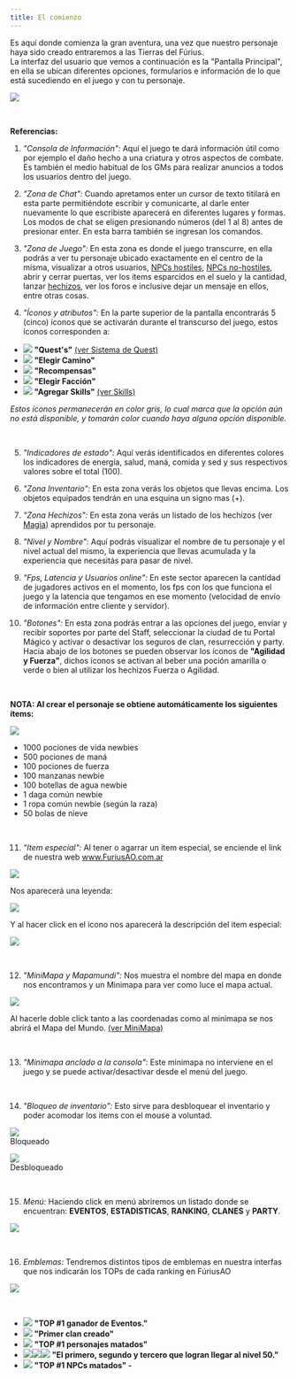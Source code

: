 ```yaml
---
title: El comienzo
---
```


Es aquí donde comienza la gran aventura, una vez que nuestro personaje haya sido creado entraremos a las Tierras del Fúrius.  
La interfaz del usuario que vemos a continuación es la "Pantalla Principal", en ella se ubican diferentes opciones, formularios e información de lo que está sucediendo en el juego y con tu personaje.

  

![](images/comienzo/inter2023.png)

<br />

**Referencias:**  
  
1. _"Consola de Información":_ Aquí el juego te dará información útil como por ejemplo el daño hecho a una criatura y otros aspectos de combate. Es también el medio habitual de los GMs para realizar anuncios a todos los usuarios dentro del juego.  

2. _"Zona de Chat":_ Cuando apretamos enter un cursor de texto titilará en esta parte permitiéndote escribir y comunicarte, al darle enter nuevamente lo que escribiste aparecerá en diferentes lugares y formas. Los modos de chat se eligen presionando números (del 1 al 8) antes de presionar enter. En esta barra también se ingresan los comandos.

3. _"Zona de Juego":_ En esta zona es donde el juego transcurre, en ella podrás a ver tu personaje ubicado exactamente en el centro de la misma, visualizar a otros usuarios, [NPCs hostiles](/npcs_hostiles), [NPCs no-hostiles](/npcs_no_hostiles), abrir y cerrar puertas, ver los ítems esparcidos en el suelo y la cantidad, lanzar [hechizos](/magia), ver los foros e inclusive dejar un mensaje en ellos, entre otras cosas.  

4. _"Íconos y atributos":_ En la parte superior de la pantalla encontrarás 5 (cinco) íconos que se activarán durante el transcurso del juego, estos íconos corresponden a:  

- ![](images/luchador/Indicadores/1.jpg) **"Quest's"** [(ver Sistema de Quest)](/quests)  
- ![](images/luchador/Indicadores/4.jpg) **"Elegir Camino"**  
- ![](images/luchador/Indicadores/2.jpg) **"Recompensas"**  
- ![](images/luchador/Indicadores/3.jpg) **"Elegir Facción"**  
- ![](images/luchador/Indicadores/5.jpg) **"Agregar Skills"** [(ver Skills)](/skills)  

_Estos íconos permanecerán en color gris, lo cual marca que la opción aún no está disponible, y tomarán color cuando haya alguna opción disponible._

<br />

5. _"Indicadores de estado":_ Aquí verás identificados en diferentes colores los indicadores de energía, salud, maná, comida y sed y sus respectivos valores sobre el total (100).  

6. _"Zona Inventario":_ En esta zona verás los objetos que llevas encima. Los objetos equipados tendrán en una esquina un signo mas (+).  

7. _"Zona Hechizos":_ En esta zona verás un listado de los hechizos (ver [Magia](/magia)) aprendidos por tu personaje.  

8. _"Nivel y Nombre":_ Aquí podrás visualizar el nombre de tu personaje y el nivel actual del mismo, la experiencia que llevas acumulada y la experiencia que necesitás para pasar de nivel.  

9. _"Fps, Latencia y Usuarios online":_ En este sector aparecen la cantidad de jugadores activos en el momento, los fps con los que funciona el juego y la latencia que tengamos en ese momento (velocidad de envío de información entre cliente y servidor).  

10.  _"Botones":_ En esta zona podrás entrar a las opciones del juego, enviar y recibir soportes por parte del Staff, seleccionar la ciudad de tu Portal Mágico y activar o desactivar los seguros de clan, resurrección y party. Hacia abajo de los botones se pueden observar los íconos de **"Agilidad y Fuerza"**, dichos íconos se activan al beber una poción amarilla o verde o bien al utilizar los hechizos Fuerza o Agilidad.  
  
<br />

**NOTA: Al crear el personaje se obtiene automáticamente los siguientes ítems:**


![](images/comienzo/inventario2023.png)



- 1000 pociones de vida newbies  
- 500 pociones de maná  
- 100 pociones de fuerza  
- 100 manzanas newbie  
- 100 botellas de agua newbie  
- 1 daga común newbie  
- 1 ropa común newbie (según la raza)  
- 50 bolas de nieve

<br />

11.  _"Item especial":_ Al tener o agarrar un item especial, se enciende el link de nuestra web www.FuriusAO.com.ar

![](images/comienzo/icono2023.png)

Nos aparecerá una leyenda:

![](images/comienzo/masinfo.png)

Y al hacer click en el icono nos aparecerá la descripción del item especial:

![](images/comienzo/especial.png)

<br />

12. _"MiniMapa y Mapamundi":_ Nos muestra el nombre del mapa en donde nos encontramos y un Minimapa para ver como luce el mapa actual.

![](images/comienzo/minimapa2023.png)

Al hacerle doble click tanto a las coordenadas como al minimapa se nos abrirá el Mapa del Mundo. [(ver MiniMapa)](/minimapa)

<br />

13. _"Minimapa anclado a la consola"_: Este minimapa no interviene en el juego y se puede activar/desactivar desde el menú del juego.

<br />

14. _"Bloqueo de inventario":_ Esto sirve para desbloquear el inventario y poder acomodar los items con el mouse a voluntad.

![](images/comienzo/cerrado2023.png)  
Bloqueado

![](images/comienzo/abierto2023.png)  
Desbloqueado

<br />

15.  _Menú:_ Haciendo click en menú abriremos un listado donde se encuentran: **EVENTOS**, **ESTADISTICAS**, **RANKING**, **CLANES** y **PARTY**.

![](images/comienzo/menu2023.png)

<br />

16.  _Emblemas:_ Tendremos distintos tipos de emblemas en nuestra interfas que nos indicarán los TOPs de cada ranking en FúriusAO  

![](images/comienzo/embleinv.png)

<br />

- ![](images/comienzo/mevento.png) **"TOP #1 ganador de Eventos."**  
- ![](images/comienzo/mclan.png) **"Primer clan creado"**  
- ![](images/comienzo/mkill.png) **"TOP #1 personajes matados"**  
- ![](images/comienzo/mlevel1.png)![](images/comienzo/mlevel2.png)![](images/comienzo/mlevel3.png) **"El primero, segundo y tercero que logran llegar al nivel 50."**  
- ![](images/comienzo/mnpc.png) **"TOP #1 NPCs matados" -**  